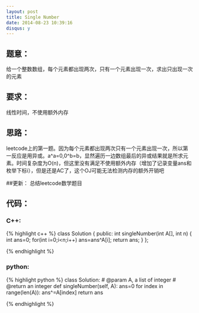 ```yaml
---
layout: post
title: Single Number
date: 2014-08-23 10:39:16
disqus: y
---
```


## 题意：
给一个整数数组，每个元素都出现两次，只有一个元素出现一次，求出只出现一次的元素

## 要求：
线性时间，不使用额外内存

## 思路：
leetcode上的第一题。因为每个元素都出现两次只有一个元素出现一次，所以第一反应是用异或。a^a=0,0^b=b，显然遍历一边数组最后的异或结果就是所求元素。时间复杂度为O(n)，但这里没有满足不使用额外内存（增加了记录变量ans和枚举下标i），但是还是AC了，这个OJ可能无法检测内存的额外开销吧

##更新：
总结leetcode数学题目

## 代码：
### C++:

{% highlight c++ %}
class Solution {
public:
    int singleNumber(int A[], int n) {
        int ans=0;
        for(int i=0;i<n;i++)
            ans=ans^A[i];
        return ans;
    }
};

 {% endhighlight %}
### python:

{% highlight python %}
class Solution:
    # @param A, a list of integer
    # @return an integer
    def singleNumber(self, A):
        ans=0
        for index in range(len(A)):
            ans^=A[index]
        return ans

 {% endhighlight %}
